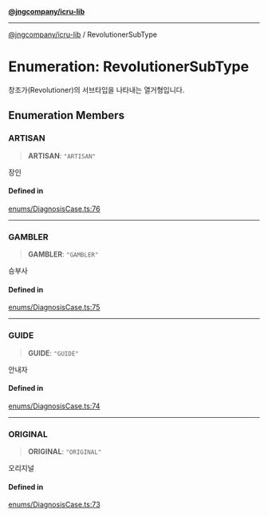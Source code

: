 [**@jngcompany/icru-lib**](../README.md)

***

[@jngcompany/icru-lib](../globals.md) / RevolutionerSubType

# Enumeration: RevolutionerSubType

창조가(Revolutioner)의 서브타입을 나타내는 열거형입니다.

## Enumeration Members

### ARTISAN

> **ARTISAN**: `"ARTISAN"`

장인

#### Defined in

[enums/DiagnosisCase.ts:76](https://github.com/jngcompany/icru-lib/blob/cee5a8006a4970de6269ef7414374f6c7339529e/src/enums/DiagnosisCase.ts#L76)

***

### GAMBLER

> **GAMBLER**: `"GAMBLER"`

승부사

#### Defined in

[enums/DiagnosisCase.ts:75](https://github.com/jngcompany/icru-lib/blob/cee5a8006a4970de6269ef7414374f6c7339529e/src/enums/DiagnosisCase.ts#L75)

***

### GUIDE

> **GUIDE**: `"GUIDE"`

안내자

#### Defined in

[enums/DiagnosisCase.ts:74](https://github.com/jngcompany/icru-lib/blob/cee5a8006a4970de6269ef7414374f6c7339529e/src/enums/DiagnosisCase.ts#L74)

***

### ORIGINAL

> **ORIGINAL**: `"ORIGINAL"`

오리지널

#### Defined in

[enums/DiagnosisCase.ts:73](https://github.com/jngcompany/icru-lib/blob/cee5a8006a4970de6269ef7414374f6c7339529e/src/enums/DiagnosisCase.ts#L73)
